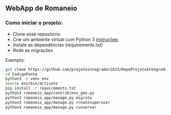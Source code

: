 ## WebApp de Romaneio

### Como iniciar o projeto:

- Clone esse repositório
- Crie um ambiente virtual com Python 3 [instruções](https://cloud.google.com/python/docs/setup?hl=pt-br#linux)
- Instale as dependências (requirements.txt)
- Rode as migrações

Exemplo:
```sh
git clone https://github.com/projetointegrador2023/RepoProjetoIntegrador.git
cd CodigoFonte
python3 -m venv env
source env/bin/activate
pip install -r requirements.txt
python3 romaneio_app/contrib/env_gen.py
python3 romaneio_app/manage.py migrate
python3 romaneio_app/manage.py createsuperuser
python3 romaneio_app/manage.py runserver
```